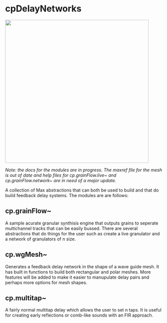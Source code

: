 # cpDelayNetworks
<p align="left">
  <img width="460" height="460" src="https://github.com/composingcap/cpDelayNetworks/blob/master/icon.png">
</p>

<i>Note: the docs for the modules are in progress. The maxref file for the mesh is out of date and help files for cp.grainFlow.live~ and cp.grainFlow.network~ are in need of a major update. </i>

A collection of Max abstractions that can both be used to build and that do build feedback delay systems. The modules are are follows:

## cp.grainFlow~
A sample acurate granular synthisis engine that outputs grains to seperate multichannel tracks that can be easily bussed.  There are several abstractions that do things for the user such as create a live granulator and a network of granulators of n size.

## cp.wgMesh~ 
Generates a feedback delay network in the shape of a wave guide mesh. It has built in functions to build both rectangular and polar meshes.  More features will be added to make it easier to manupulate delay pairs and perhaps more options for mesh shapes. 

## cp.multitap~
A fairly normal multitap delay which allows the user to set n taps. It is useful for creating early reflections or comb-like sounds with an FIR approach. 

